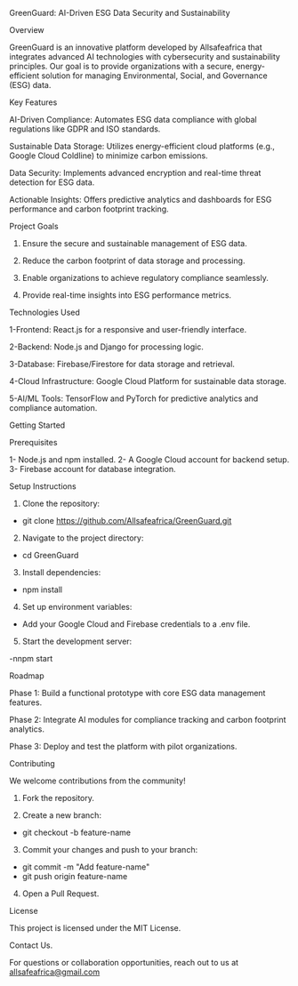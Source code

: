GreenGuard: AI-Driven ESG Data Security and Sustainability

Overview

GreenGuard is an innovative platform developed by Allsafeafrica that integrates advanced AI technologies with cybersecurity and sustainability principles. Our goal is to provide organizations with a secure, energy-efficient solution for managing Environmental, Social, and Governance (ESG) data.

Key Features

AI-Driven Compliance: Automates ESG data compliance with global regulations like GDPR and ISO standards.

Sustainable Data Storage: Utilizes energy-efficient cloud platforms (e.g., Google Cloud Coldline) to minimize carbon emissions.

Data Security: Implements advanced encryption and real-time threat detection for ESG data.

Actionable Insights: Offers predictive analytics and dashboards for ESG performance and carbon footprint tracking.


Project Goals

1. Ensure the secure and sustainable management of ESG data.

2. Reduce the carbon footprint of data storage and processing.

3. Enable organizations to achieve regulatory compliance seamlessly.

4. Provide real-time insights into ESG performance metrics.



Technologies Used

1-Frontend: React.js for a responsive and user-friendly interface.

2-Backend: Node.js and Django for processing logic.

3-Database: Firebase/Firestore for data storage and retrieval.

4-Cloud Infrastructure: Google Cloud Platform for sustainable data storage.

5-AI/ML Tools: TensorFlow and PyTorch for predictive analytics and compliance automation.


Getting Started

Prerequisites

1- Node.js and npm installed.
2- A Google Cloud account for backend setup.
3- Firebase account for database integration.


Setup Instructions

1. Clone the repository:

- git clone https://github.com/Allsafeafrica/GreenGuard.git


2. Navigate to the project directory:

- cd GreenGuard

3. Install dependencies:

- npm install

4. Set up environment variables:

- Add your Google Cloud and Firebase credentials to a .env file.

5. Start the development server:

-nnpm start


Roadmap

Phase 1: Build a functional prototype with core ESG data management features.

Phase 2: Integrate AI modules for compliance tracking and carbon footprint analytics.

Phase 3: Deploy and test the platform with pilot organizations.


Contributing

We welcome contributions from the community!

1. Fork the repository.

2. Create a new branch:

- git checkout -b feature-name


3. Commit your changes and push to your branch:

- git commit -m "Add feature-name"
- git push origin feature-name


4. Open a Pull Request.



License

This project is licensed under the MIT License.

Contact Us.

For questions or collaboration opportunities, reach out to us at allsafeafrica@gmail.com

